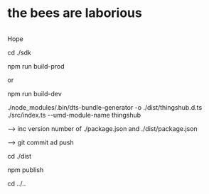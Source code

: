 # the bees are laborious

![]()

Hope

cd ./sdk

npm run build-prod 

or

npm run build-dev

./node_modules/.bin/dts-bundle-generator -o ./dist/thingshub.d.ts ./src/index.ts  --umd-module-name thingshub

--> inc version number of ./package.json and ./dist/package.json

--> git commit ad push

cd ./dist

npm publish

cd ../..
